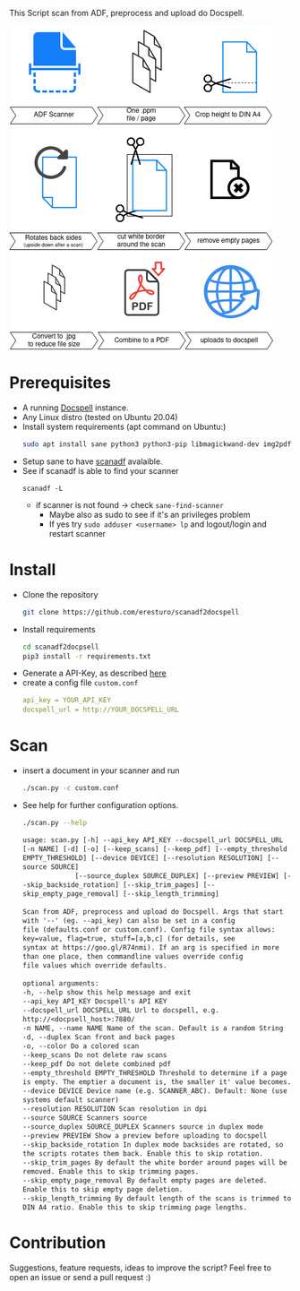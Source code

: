 This Script scan from ADF, preprocess and upload do Docspell.

![Overview](overview.png)

# Prerequisites

* A running [Docspell](https://github.com/eikek/docspell) instance.
* Any Linux distro (tested on Ubuntu 20.04)
* Install system requirements (apt command on Ubuntu:)
  ```bash
  sudo apt install sane python3 python3-pip libmagickwand-dev img2pdf sane-utils
  ```
* Setup sane to have [scanadf](https://linux.die.net/man/1/scanadf) avalaible.
* See if scanadf is able to find your scanner
  ```
  scanadf -L
  ```
    * if scanner is not found -> check `sane-find-scanner`
        * Maybe also as sudo to see if it's an privileges problem
        * If yes try `sudo adduser <username> lp` and logout/login and restart scanner

# Install

* Clone the repository
  ```bash
  git clone https://github.com/eresturo/scanadf2docspell
  ```
* Install requirements
  ```bash
  cd scanadf2docpsell
  pip3 install -r requirements.txt
  ```
* Generate a API-Key, as described [here](https://docspell.org/docs/webapp/uploading/#anonymous-upload)
* create a config file `custom.conf`
    ```yaml
    api_key = YOUR_API_KEY
    docspell_url = http://YOUR_DOCSPELL_URL
    ```

# Scan

* insert a document in your scanner and run
    ```bash
    ./scan.py -c custom.conf
    ```
* See help for further configuration options.
  ```bash
  ./scan.py --help
  ```
  ```
  usage: scan.py [-h] --api_key API_KEY --docspell_url DOCSPELL_URL [-n NAME] [-d] [-o] [--keep_scans] [--keep_pdf] [--empty_threshold EMPTY_THRESHOLD] [--device DEVICE] [--resolution RESOLUTION] [--source SOURCE]
               [--source_duplex SOURCE_DUPLEX] [--preview PREVIEW] [--skip_backside_rotation] [--skip_trim_pages] [--skip_empty_page_removal] [--skip_length_trimming]

  Scan from ADF, preprocess and upload do Docspell. Args that start with '--' (eg. --api_key) can also be set in a config
  file (defaults.conf or custom.conf). Config file syntax allows: key=value, flag=true, stuff=[a,b,c] (for details, see
  syntax at https://goo.gl/R74nmi). If an arg is specified in more than one place, then commandline values override config
  file values which override defaults.

  optional arguments:
  -h, --help show this help message and exit 
  --api_key API_KEY Docspell's API KEY 
  --docspell_url DOCSPELL_URL Url to docspell, e.g. http://<docpsell_host>:7880/ 
  -n NAME, --name NAME Name of the scan. Default is a random String 
  -d, --duplex Scan front and back pages 
  -o, --color Do a colored scan 
  --keep_scans Do not delete raw scans 
  --keep_pdf Do not delete combined pdf 
  --empty_threshold EMPTY_THRESHOLD Threshold to determine if a page is empty. The emptier a document is, the smaller it' value becomes. 
  --device DEVICE Device name (e.g. SCANNER_ABC). Default: None (use systems default scanner)
  --resolution RESOLUTION Scan resolution in dpi 
  --source SOURCE Scanners source 
  --source_duplex SOURCE_DUPLEX Scanners source in duplex mode 
  --preview PREVIEW Show a preview before uploading to docspell
  --skip_backside_rotation In duplex mode backsides are rotated, so the scripts rotates them back. Enable this to skip rotation.
  --skip_trim_pages By default the white border around pages will be removed. Enable this to skip trimming pages.
  --skip_empty_page_removal By default empty pages are deleted. Enable this to skip empty page deletion.
  --skip_length_trimming By default length of the scans is trimmed to DIN A4 ratio. Enable this to skip trimming page lengths.
  ```

# Contribution

Suggestions, feature requests, ideas to improve the script? Feel free to open an issue or send a pull request :)  